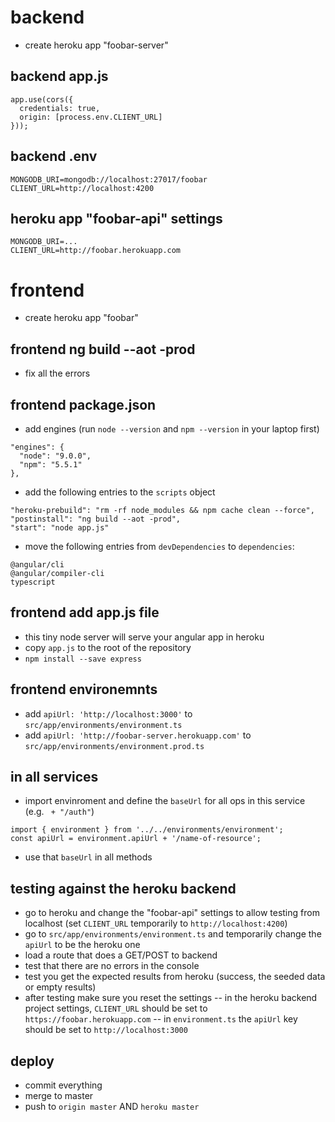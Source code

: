 

# backend

- create heroku app "foobar-server"

## backend app.js

```
app.use(cors({
  credentials: true,
  origin: [process.env.CLIENT_URL]
}));
```

## backend .env

```
MONGODB_URI=mongodb://localhost:27017/foobar
CLIENT_URL=http://localhost:4200
```

## heroku app "foobar-api" settings

```
MONGODB_URI=...
CLIENT_URL=http://foobar.herokuapp.com
```




# frontend

- create heroku app "foobar"

## frontend ng build --aot -prod

- fix all the errors

## frontend package.json

- add engines (run `node --version` and `npm --version` in your laptop first)

```
"engines": {
  "node": "9.0.0",
  "npm": "5.5.1"
},
```

- add the following entries to the `scripts` object

```
"heroku-prebuild": "rm -rf node_modules && npm cache clean --force",
"postinstall": "ng build --aot -prod",
"start": "node app.js"
```

- move the following entries from `devDependencies` to `dependencies`:

```
@angular/cli
@angular/compiler-cli
typescript
```

## frontend add app.js file

- this tiny node server will serve your angular app in heroku
- copy `app.js` to the root of the repository
- `npm install --save express`

## frontend environemnts

- add `apiUrl: 'http://localhost:3000'` to `src/app/environments/environment.ts`
- add `apiUrl: 'http://foobar-server.herokuapp.com'` to `src/app/environments/environment.prod.ts`

## in all services

- import envinroment and define the `baseUrl` for all ops in this service (e.g. ` + "/auth"`)

```
import { environment } from '../../environments/environment';
const apiUrl = environment.apiUrl + '/name-of-resource';
```

- use that `baseUrl` in all methods


## testing against the heroku backend

- go to heroku and change the "foobar-api" settings to allow testing from localhost (set `CLIENT_URL` temporarily to `http://localhost:4200`)
- go to `src/app/environments/environment.ts` and temporarily change the `apiUrl` to be the heroku one
- load a route that does a GET/POST to backend
- test that there are no errors in the console
- test you get the expected results from heroku (success, the seeded data or empty results)
- after testing make sure you reset the settings
-- in the heroku backend project settings, `CLIENT_URL` should be set to `https://foobar.herokuapp.com`
-- in `environment.ts` the `apiUrl` key should be set to `http://localhost:3000`

## deploy

- commit everything
- merge to master
- push to `origin master` AND `heroku master`



